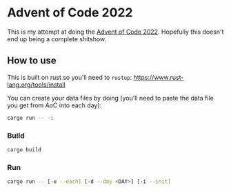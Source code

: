 # Advent of Code 2022 

This is my attempt at doing the [Advent of Code 2022](https://adventofcode.com/2022).
Hopefully this doesn't end up being a complete shitshow.

## How to use

This is built on rust so you'll need to `rustup`: https://www.rust-lang.org/tools/install

You can create your data files by doing (you'll need to paste the data file you get 
from AoC into each day):

```sh
cargo run -- -i
```

### Build
```sh
cargo build
```

### Run
```sh
cargo run -- [-e --each] [-d --day <DAY>] [-i --init]
```
